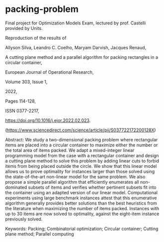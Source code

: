 # packing-problem
Final project for Optimization Models Exam, lectured by prof. Castelli provided by Units.

Reproduction of the results of 

Allyson Silva, Leandro C. Coelho, Maryam Darvish, Jacques Renaud,

A cutting plane method and a parallel algorithm for packing rectangles in a circular container,

European Journal of Operational Research,

Volume 303, Issue 1,

2022,

Pages 114-128,

ISSN 0377-2217,

https://doi.org/10.1016/j.ejor.2022.02.023.

(https://www.sciencedirect.com/science/article/pii/S037722172200128X)

Abstract: We study a two-dimensional packing problem where rectangular items are placed into a circular container to maximize either the number or the total area of items packed. We adapt a mixed-integer linear programming model from the case with a rectangular container and design a cutting plane method to solve this problem by adding linear cuts to forbid items from being placed outside the circle. We show that this linear model allows us to prove optimality for instances larger than those solved using the state-of-the-art non-linear model for the same problem. We also propose a simple parallel algorithm that efficiently enumerates all non-dominated subsets of items and verifies whether pertinent subsets fit into the container using an adapted version of our linear model. Computational experiments using large benchmark instances attest that this enumerative algorithm generally provides better solutions than the best heuristics from the literature when maximizing the number of items packed. Instances with up to 30 items are now solved to optimality, against the eight-item instance previously solved.

Keywords: Packing; Combinatorial optimization; Circular container; Cutting plane method; Parallel computing
